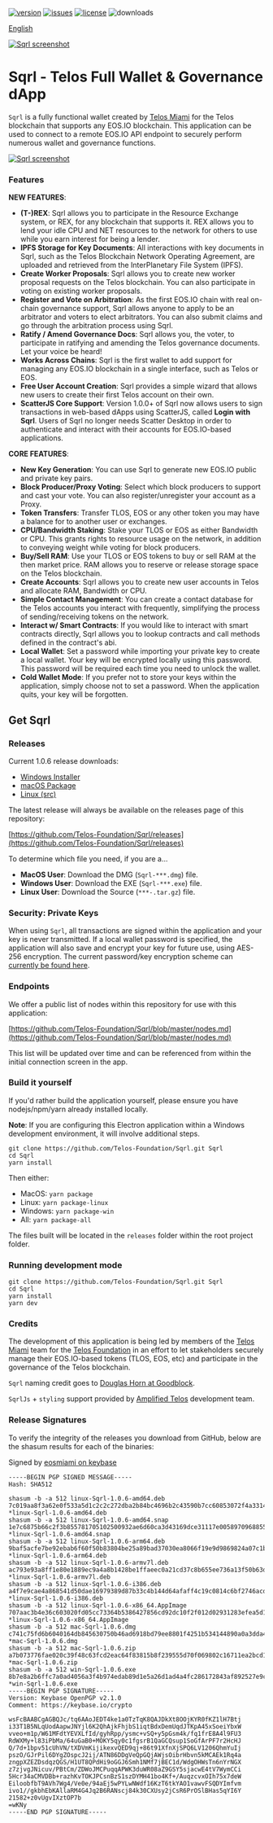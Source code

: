 [![version](https://img.shields.io/github/release/Telos-Foundation/Sqrl/all.svg)](https://github.com/Telos-Foundation/Sqrl/releases)
[![issues](https://img.shields.io/github/issues/Telos-Foundation/Sqrl.svg)](https://github.com/Telos-Foundation/Sqrl/issues)
[![license](https://img.shields.io/badge/license-MIT-blue.svg)](https://raw.githubusercontent.com/Telos-Foundation/Sqrl/master/LICENSE)
![downloads](https://img.shields.io/github/downloads/Telos-Foundation/Sqrl/total.svg)

[English](https://github.com/Telos-Foundation/Sqrl/blob/master/README.md)

[![Sqrl screenshot](https://raw.githubusercontent.com/Telos-Foundation/Sqrl/master/app/renderer/assets/images/sqrl.png)](https://raw.githubusercontent.com/Telos-Foundation/Sqrl/master/app/renderer/assets/images/sqrl.png)

# Sqrl - Telos Full Wallet & Governance dApp

`Sqrl` is a fully functional wallet created by [Telos Miami](https://eos.miami/) for the Telos blockchain that supports any EOS.IO blockchain. This application can be used to connect to a remote EOS.IO API endpoint to securely perform numerous wallet and governance functions.

[![Sqrl screenshot](https://raw.githubusercontent.com/Telos-Foundation/Sqrl/master/Sqrl.png)](https://raw.githubusercontent.com/Telos-Foundation/Sqrl/master/Sqrl.png)

### Features

**NEW FEATURES**:
- **(T-)REX**: Sqrl allows you to participate in the Resource Exchange system, or REX, for any blockchain that supports it. REX allows you to lend your idle CPU and NET resources to the network for others to use while you earn interest for being a lender.
- **IPFS Storage for Key Documents**: All interactions with key documents in Sqrl, such as the Telos Blockchain Network Operating Agreement, are uploaded and retrieved from the InterPlanetary File System (IPFS).
- **Create Worker Proposals**: Sqrl allows you to create new worker proposal requests on the Telos blockchain. You can also participate in voting on existing worker proposals.
- **Register and Vote on Arbitration**: As the first EOS.IO chain with real on-chain governance support, Sqrl allows anyone to apply to be an arbitrator and voters to elect arbitrators. You can also submit claims and go through the arbitration process using Sqrl.
- **Ratify / Amend Governance Docs**: Sqrl allows you, the voter, to participate in ratifying and amending the Telos governance documents. Let your voice be heard!
- **Works Across Chains**: Sqrl is the first wallet to add support for managing any EOS.IO blockchain in a single interface, such as Telos or EOS.
- **Free User Account Creation**: Sqrl provides a simple wizard that allows new users to create their first Telos account on their own.
- **ScatterJS Core Support**: Version 1.0.0+ of Sqrl now allows users to sign transactions in web-based dApps using ScatterJS, called **Login with Sqrl**. Users of Sqrl no longer needs Scatter Desktop in order to authenticate and interact with their accounts for EOS.IO-based applications.

**CORE FEATURES**:
- **New Key Generation**: You can use Sqrl to generate new EOS.IO public and private key pairs.
- **Block Producer/Proxy Voting**: Select which block producers to support and cast your vote. You can also register/unregister your account as a Proxy.
- **Token Transfers**: Transfer TLOS, EOS or any other token you may have a balance for to another user or exchanges.
- **CPU/Bandwidth Staking**: Stake your TLOS or EOS as either Bandwidth or CPU. This grants rights to resource usage on the network, in addition to conveying weight while voting for block producers.
- **Buy/Sell RAM**: Use your TLOS or EOS tokens to buy or sell RAM at the then market price. RAM allows you to reserve or release storage space on the Telos blockchain.
- **Create Accounts**: Sqrl allows you to create new user accounts in Telos and allocate RAM, Bandwidth or CPU.
- **Simple Contact Management**: You can create a contact database for the Telos accounts you interact with frequently, simplifying the process of sending/receiving tokens on the network.
- **Interact w/ Smart Contracts**: If you would like to interact with smart contracts directly, Sqrl allows you to lookup contracts and call methods defined in the contract's abi.
- **Local Wallet**: Set a password while importing your private key to create a local wallet. Your key will be encrypted locally using this password. This password will be required each time you need to unlock the wallet.
- **Cold Wallet Mode**: If you prefer not to store your keys within the application, simply choose not to set a password. When the application quits, your key will be forgotten.

## Get Sqrl

### Releases

Current 1.0.6 release downloads:

- [Windows Installer](https://github.com/Telos-Foundation/Sqrl/releases/download/1.0.6/win-Sqrl-1.0.6.exe)
- [macOS Package](https://github.com/Telos-Foundation/Sqrl/releases/download/1.0.6/mac-Sqrl-1.0.6.dmg)
- [Linux (src)](https://github.com/Telos-Foundation/Sqrl/archive/1.0.6.tar.gz)

The latest release will always be available on the releases page of this repository:

[https://github.com/Telos-Foundation/Sqrl/releases](https://github.com/Telos-Foundation/Sqrl/releases)

To determine which file you need, if you are a...

- **MacOS User**: Download the DMG (`Sqrl-***.dmg`) file.
- **Windows User**: Download the EXE (`Sqrl-***.exe`) file.
- **Linux User**: Download the Source (`***-.tar.gz`) file.

### Security: Private Keys

When using `Sqrl`, all transactions are signed within the application and your key is never transmitted. If a local wallet password is specified, the application will also save and encrypt your key for future use, using AES-256 encryption. The current password/key encryption scheme can [currently be found here](https://github.com/Telos-Foundation/Sqrl/blob/master/app/shared/actions/wallet.js#L8).

### Endpoints

We offer a public list of nodes within this repository for use with this application:

[https://github.com/Telos-Foundation/Sqrl/blob/master/nodes.md](https://github.com/Telos-Foundation/Sqrl/blob/master/nodes.md)

This list will be updated over time and can be referenced from within the initial connection screen in the app.

### Build it yourself

If you'd rather build the application yourself, please ensure you have nodejs/npm/yarn already installed locally.

**Note**: If you are configuring this Electron application within a Windows development environment, it will involve additional steps.

```
git clone https://github.com/Telos-Foundation/Sqrl.git Sqrl
cd Sqrl
yarn install
```

Then either:

- MacOS: `yarn package`
- Linux: `yarn package-linux`
- Windows: `yarn package-win`
- All: `yarn package-all`

The files built will be located in the `releases` folder within the root project folder.

### Running development mode

```
git clone https://github.com/Telos-Foundation/Sqrl.git Sqrl
cd Sqrl
yarn install
yarn dev
```

### Credits

The development of this application is being led by members of the [Telos Miami](https://eos.miami) team for the [Telos Foundation](https://telosfoundation.io) in an effort to let stakeholders securely manage their EOS.IO-based tokens (TLOS, EOS, etc) and participate in the governance of the Telos blockchain.

`Sqrl` naming credit goes to [Douglas Horn at Goodblock](https://goodblock.io/).

`SqrlJs` + `styling` support provided by [Amplified Telos](https://amplified.software/) development team.

### Release Signatures

To verify the integrity of the releases you download from GitHub, below are the shasum results for each of the binaries:

Signed by [eosmiami on keybase](https://keybase.io/eosmiami)

```
-----BEGIN PGP SIGNED MESSAGE-----
Hash: SHA512

shasum -b -a 512 linux-Sqrl-1.0.6-amd64.deb
7c019aa8f3a62e0f533a5d1c2c2c272dba2b84bc4696b2c43590b7cc60853072f4a3314adee133035cbdd9763b4f0cf9e0bb65f8efcb5222b83ef3d0268f0a5f *linux-Sqrl-1.0.6-amd64.deb
shasum -b -a 512 linux-Sqrl-1.0.6-amd64.snap
1e7c6875b66c2f3b855781705102500932ae6d60ca3d43169dce31117e0058970968855346aec6e583f18e715365e2a6fee340d21f807788d5888f6845045336 *linux-Sqrl-1.0.6-amd64.snap
shasum -b -a 512 linux-Sqrl-1.0.6-arm64.deb
9baf5acfe7be92ebab6f60f50b83804be25a89bad37030ea8066f19e9d9869824a07c1b66df17075bbe0079b5b5455f5b52f4dd17d25d0288a5acfde4687c0b5 *linux-Sqrl-1.0.6-arm64.deb
shasum -b -a 512 linux-Sqrl-1.0.6-armv7l.deb
ac793e93a8ff1e80e1889ec9a4a8b1428be1ffaeec0a21cd37c8b655ee736a13f50b63de832d2e329a9f81a6c123304b119487f09d8104b4f7c887357d1cd730 *linux-Sqrl-1.0.6-armv7l.deb
shasum -b -a 512 linux-Sqrl-1.0.6-i386.deb
a4f7e9cae4a868541d50dae16979389d87b33c4b144d64afaff4c19c0814c6bf2746acde26a71cdc6e42076ffa48d08a44e50353160ea68a5100548ea1790eb2 *linux-Sqrl-1.0.6-i386.deb
shasum -b -a 512 linux-Sqrl-1.0.6-x86_64.AppImage
707aac3b4e36c603020fd05cc73364b5386427856cd92dc10f2f012d02931283efea5d13c7db61085de4925ac5633c0715b6024da62cd82ee48fa3ca68becc51 *linux-Sqrl-1.0.6-x86_64.AppImage
shasum -b -a 512 mac-Sqrl-1.0.6.dmg
c741c75fd6b6040164db845630750b46ad6918bd79ee8801f4251b534144890a0a3dda4d0dc9ed5d752e9a1d21e04d1442a8a38f3a9d4aabbb349a31528270a7 *mac-Sqrl-1.0.6.dmg
shasum -b -a 512 mac-Sqrl-1.0.6.zip
a7b073776fae020c39f48c63fcd2eac64f83815b8f239555d70f069802c16711ea2bcd1ca55bc8cf3992dab82cdbe25835ea137781ed594d131922ff2c0c4fb0 *mac-Sqrl-1.0.6.zip
shasum -b -a 512 win-Sqrl-1.0.6.exe
8b7e8a2b6ffc7a0ad4056a3f4b974edab89d1e5a26d1ad4a4fc286172843af892527e9c6da802699f37b0566076a8961dff1d320455bea1d3c6e8bc6aaf5ccbd *win-Sqrl-1.0.6.exe
-----BEGIN PGP SIGNATURE-----
Version: Keybase OpenPGP v2.1.0
Comment: https://keybase.io/crypto

wsFcBAABCgAGBQJc/tq6AAoJEDT4ke1a0TzTqK8QAJDkXt8OOjKYR0fKZ1lH7Btj
i33T1B5NLqUodAapwJNYjl6K2QhAjkFhjbS1iqtBdxDemUqdJTKpA45xSoeiYbxW
vveo+m1p/W61MFdtYEVXLfId/gyhRpp/ysmc+vSQ+y5pGsm4k/fq1frE8A4l9FU3
RdWXMy+l83iPbMa/64uGaB0+MOKY5qy0c1fgsrB1QaGCQsup1SoGfArPF7r2HcHJ
Q/7d+1bpv51cUhVN/tXDVmKijikexvQED9qj+86t91XfnXjSPQ6LV1206QhmYuIj
pszO/GJrPil6DYgZOspcJ2ij/ATN86DDgVeQpGQjAWjsOibrHbvn5kMCAEk1Rq4a
zngpXZEZDsdqzQGS/H1UT8QPdHi9oGGJ6Smh1NMf7jBEC1d/WdgOHWsTn6nYrNGX
z7zjvgJNicuv/PBtCm/ZDWoJMCPuqqAPWK3duWR08aZ9GSY5sjacwE4tV7WymCCi
5Hcr34aCMVDBb+razhKvTOKJPCsnBzS1szDYMH41bo4Kf+/AuqzcvxOIh75x7deW
EiloobfbT9AVh7Wg4/Ve0e/94aEj5wPYLwNWdf16KzT6tkYAO1vawvFSQDYImfvm
ivo1//gkbhEbKAllaRM4G4Jq2B6RANscj84k30CXUsy2jCsR6PrOSlBHas5qYI6Y
21582+z0vUgvIXztOP7b
=wKNy
-----END PGP SIGNATURE-----
```